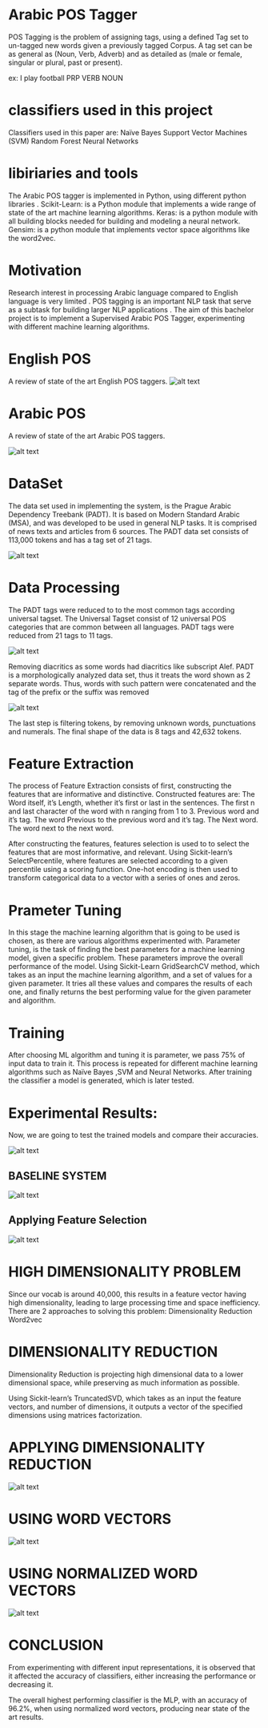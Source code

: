 # Arabic POS Tagger
POS Tagging is the problem of assigning tags, using a defined Tag set to un-tagged new words given a previously tagged Corpus. 
A tag set can be as general as (Noun, Verb, Adverb) and as detailed as (male or female, singular or plural, past or present).


ex: I    play    football
    PRP  VERB  NOUN
    
    
# classifiers used in this project
Classifiers used in this paper are:
Naïve Bayes 
Support Vector Machines (SVM)
Random Forest
Neural Networks

# libiriaries and tools
The Arabic POS tagger is implemented in Python, using different python libraries .
Scikit-Learn: 
 is a Python module that implements a wide range of state of the art machine learning algorithms.
Keras: 
is a python module with all building blocks needed for building and modeling a neural network.
Gensim: 
is a python module that implements vector space algorithms like the word2vec.


# Motivation
Research interest in processing Arabic language compared to English language is very limited .
POS tagging  is an important NLP task that serve as a subtask for building larger NLP applications .
The aim of this bachelor project is to implement a Supervised  Arabic POS Tagger, experimenting with different machine learning algorithms.

# English POS
A review of state of the art English POS taggers.
![alt text](https://github.com/abadrawy/ArabicPOSTagger/blob/master/graphs%26Images/EnglihsPOS.png)


# Arabic POS
A review of state of the art Arabic POS taggers.

![alt text](https://github.com/abadrawy/ArabicPOSTagger/blob/master/graphs%26Images/ArabicPOS.png)

# DataSet

The data set used in implementing the system, is the Prague Arabic Dependency Treebank (PADT).
It is based on Modern Standard Arabic (MSA), and was developed to be used in general NLP tasks.
It is comprised of news texts and articles  from 6 sources.
The PADT data set  consists of 113,000 tokens and has a tag set of 21 tags.

![alt text](https://github.com/abadrawy/ArabicPOSTagger/blob/master/graphs%26Images/pos.png)

# Data Processing
The PADT tags were reduced to to the most common tags according universal tagset.
The Universal Tagset consist of 12 universal POS categories that are common between all languages.
PADT tags were reduced from 21 tags to 11 tags.


![alt text](https://github.com/abadrawy/ArabicPOSTagger/blob/master/graphs%26Images/tagset.png)

Removing diacritics as some words had diacritics like subscript Alef.
PADT is a morphologically analyzed data set, thus it treats the word shown as 2  separate words.
Thus, words with such pattern were concatenated and the tag of the prefix or the suffix was removed

![alt text](https://github.com/abadrawy/ArabicPOSTagger/blob/master/graphs%26Images/dataProcessing.png)

The last step is filtering tokens, by removing unknown words, punctuations and numerals.
The final shape of the data is 8 tags and 42,632 tokens. 


# Feature Extraction

The process of Feature Extraction consists of first, constructing the features that are informative and distinctive.
Constructed features are:
The Word itself, it’s Length, whether it’s first or last in the sentences.
The first n and last character of the word with n ranging from 1 to 3.
 Previous word and it’s tag.
The word Previous to the previous word and it’s tag.
The Next word.
The word next to the next word.

After constructing the features, features selection is used to to select the features that are most informative, and relevant. 
Using Sickit-learn’s SelectPercentile, where features are selected according to a given percentile using a scoring function.
One-hot encoding is then used to transform categorical data to a vector with a series of ones and zeros. 

# Prameter Tuning

In this stage the machine learning algorithm that is going to be used is chosen, as there are various algorithms experimented with.
Parameter tuning, is the task of finding the best parameters for a machine learning model, given a specific problem. 
These parameters improve the overall performance of the model. 
Using Sickit-Learn GridSearchCV method, which takes as an input the machine learning algorithm,  and a set of values for a given parameter.
It tries all these values and compares the results of each one, and finally returns the best performing value for the given parameter and algorithm. 

# Training

After choosing ML algorithm and tuning it is parameter, we pass 75% of input data to  train it.
This process is repeated for different machine learning algorithms such as Naïve Bayes ,SVM and Neural Networks.
After training the classifier a  model is generated, which is later tested.

# Experimental Results:

Now, we are going to test the trained models and compare their accuracies.

![alt text](https://github.com/abadrawy/ArabicPOSTagger/blob/master/graphs%26Images/classifiers.png)

## BASELINE SYSTEM
![alt text](https://github.com/abadrawy/ArabicPOSTagger/blob/master/graphs%26Images/baseline.png)

## Applying Feature Selection
![alt text](https://github.com/abadrawy/ArabicPOSTagger/blob/master/graphs%26Images/featureSelection.png)

# HIGH DIMENSIONALITY PROBLEM 
Since our vocab is around 40,000, this results in a feature vector having high dimensionality, leading to large processing time and space inefficiency. 
There are 2 approaches to solving this  problem:
Dimensionality Reduction
Word2vec 

# DIMENSIONALITY REDUCTION

Dimensionality Reduction is projecting high dimensional data to a lower dimensional space, while preserving as much information as possible.

Using Sickit-learn’s TruncatedSVD, which takes as an input the feature vectors, and number of dimensions, it outputs a vector of the specified dimensions using matrices factorization.

# APPLYING DIMENSIONALITY REDUCTION

![alt text](https://github.com/abadrawy/ArabicPOSTagger/blob/master/graphs%26Images/dimensionalityReduction.png)

# USING WORD VECTORS
![alt text](https://github.com/abadrawy/ArabicPOSTagger/blob/master/graphs%26Images/usingWordVectors.png)

# USING NORMALIZED WORD VECTORS
![alt text](https://github.com/abadrawy/ArabicPOSTagger/blob/master/graphs%26Images/usingNormalizedWordVectors.png)

# CONCLUSION
From experimenting with different input representations, it is observed that it affected the accuracy of classifiers, either increasing the performance or decreasing it. 

The overall highest performing classifier is the MLP, with an accuracy of 96.2%, when using normalized word vectors, producing near state of the art results. 
















